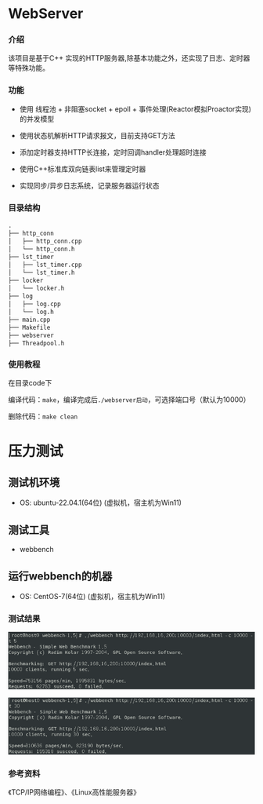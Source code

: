 # WebServer

### 介绍

该项目是基于C++ 实现的HTTP服务器,除基本功能之外，还实现了日志、定时器等特殊功能。

### 功能

+ 使用 线程池 + 非阻塞socket + epoll + 事件处理(Reactor模拟Proactor实现) 的并发模型

+ 使用状态机解析HTTP请求报文，目前支持GET方法

+ 添加定时器支持HTTP长连接，定时回调handler处理超时连接

+ 使用C++标准库双向链表list来管理定时器

+ 实现同步/异步日志系统，记录服务器运行状态

### 目录结构


```
.
├── http_conn
│   ├── http_conn.cpp
│   └── http_conn.h
├── lst_timer
│   ├── lst_timer.cpp
│   └── lst_timer.h
├── locker
│   └── locker.h
├── log
│   ├── log.cpp
│   └── log.h
├── main.cpp
├── Makefile
├── webserver
├── Threadpool.h
```


### 使用教程

在目录code下

编译代码：`make`，编译完成后`./webserver启动`，可选择端口号（默认为10000）

删除代码：`make clean`


# 压力测试
## 测试机环境
- OS: ubuntu-22.04.1(64位) (虚拟机，宿主机为Win11)

## 测试工具
- webbench

## 运行webbench的机器
- OS: CentOS-7(64位) (虚拟机，宿主机为Win11)

### 测试结果

![1](https://github.com/invisibilityQ/webserverphoto/blob/master/t5.png)

![2](https://github.com/invisibilityQ/webserverphoto/blob/master/t30.png)
### 参考资料

《TCP/IP网络编程》、《Linux高性能服务器》

